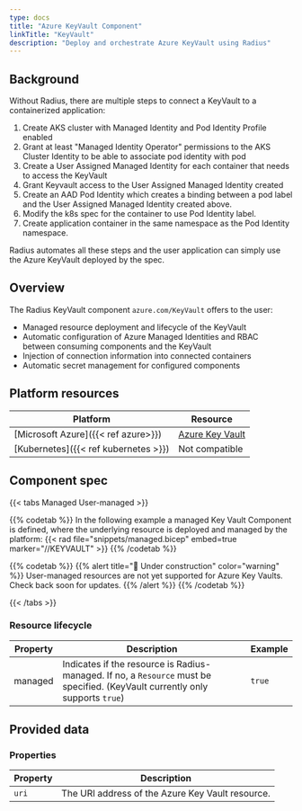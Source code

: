 ```yaml
---
type: docs
title: "Azure KeyVault Component"
linkTitle: "KeyVault"
description: "Deploy and orchestrate Azure KeyVault using Radius"
---
```


## Background

Without Radius, there are multiple steps to connect a KeyVault to a containerized application:

1. Create AKS cluster with Managed Identity and Pod Identity Profile enabled
1. Grant at least "Managed Identity Operator" permissions to the AKS Cluster Identity to be able to associate pod identity with pod
1. Create a User Assigned Managed Identity for each container that needs to access the KeyVault
1. Grant Keyvault access to the User Assigned Managed Identity created
1. Create an AAD Pod Identity which creates a binding between a pod label and the User Assigned Managed Identity created above.
1. Modify the k8s spec for the container to use Pod Identity label.
1. Create application container in the same namespace as the Pod Identity namespace.

Radius automates all these steps and the user application can simply use the Azure KeyVault deployed by the spec.

## Overview

The Radius KeyVault component `azure.com/KeyVault` offers to the user:

- Managed resource deployment and lifecycle of the KeyVault
- Automatic configuration of Azure Managed Identities and RBAC between consuming components and the KeyVault
- Injection of connection information into connected containers
- Automatic secret management for configured components

## Platform resources

| Platform | Resource |
|----------|----------|
| [Microsoft Azure]({{< ref azure>}}) | [Azure Key Vault](https://docs.microsoft.com/en-us/azure/key-vault/general/)
| [Kubernetes]({{< ref kubernetes >}}) | Not compatible

## Component spec

{{< tabs Managed User-managed >}}

{{% codetab %}}
In the following example a managed Key Vault Component is defined, where the underlying resource is deployed and managed by the platform:
{{< rad file="snippets/managed.bicep" embed=true marker="//KEYVAULT" >}}
{{% /codetab %}}

{{% codetab %}}
{{% alert title="🚧 Under construction" color="warning" %}}
User-managed resources are not yet supported for Azure Key Vaults. Check back soon for updates.
{{% /alert %}}
{{% /codetab %}}

{{< /tabs >}}


### Resource lifecycle

| Property | Description | Example |
|----------|-------------|---------|
| managed | Indicates if the resource is Radius-managed. If no, a `Resource` must be specified. (KeyVault currently only supports `true`) | `true`

## Provided data

### Properties

| Property | Description |
|----------|-------------|
| `uri` | The URI address of the Azure Key Vault resource.

